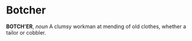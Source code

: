 # Botcher

**BOTCH'ER**, _noun_ A clumsy workman at mending of old clothes, whether a tailor or cobbler.